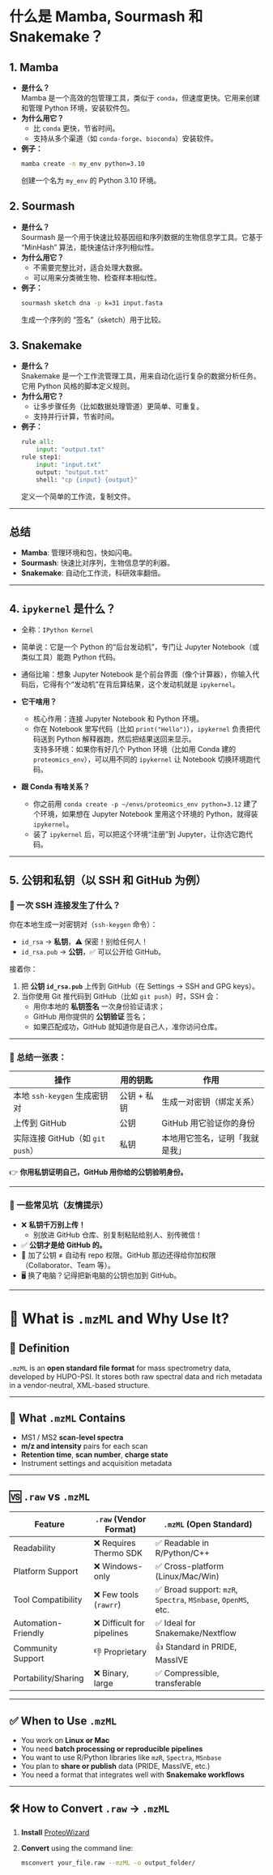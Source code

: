 # 什么是 Mamba, Sourmash 和 Snakemake？

## 1. Mamba
- **是什么？**  
  Mamba 是一个高效的包管理工具，类似于 `conda`，但速度更快。它用来创建和管理 Python 环境，安装软件包。
- **为什么用它？**  
  - 比 `conda` 更快，节省时间。
  - 支持从多个渠道（如 `conda-forge`、`bioconda`）安装软件。
- **例子：**  
  ```bash
  mamba create -n my_env python=3.10
  ```
  创建一个名为 `my_env` 的 Python 3.10 环境。

## 2. Sourmash
- **是什么？**  
  Sourmash 是一个用于快速比较基因组和序列数据的生物信息学工具。它基于 “MinHash” 算法，能快速估计序列相似性。
- **为什么用它？**  
  - 不需要完整比对，适合处理大数据。
  - 可以用来分类微生物、检查样本相似性。
- **例子：**  
  ```bash
  sourmash sketch dna -p k=31 input.fasta
  ```
  生成一个序列的 “签名”（sketch）用于比较。

## 3. Snakemake
- **是什么？**  
  Snakemake 是一个工作流管理工具，用来自动化运行复杂的数据分析任务。它用 Python 风格的脚本定义规则。
- **为什么用它？**  
  - 让多步骤任务（比如数据处理管道）更简单、可重复。
  - 支持并行计算，节省时间。
- **例子：**  
  ```python
  rule all:
      input: "output.txt"
  rule step1:
      input: "input.txt"
      output: "output.txt"
      shell: "cp {input} {output}"
  ```
  定义一个简单的工作流，复制文件。

---

## 总结
- **Mamba**: 管理环境和包，快如闪电。
- **Sourmash**: 快速比对序列，生物信息学的利器。
- **Snakemake**: 自动化工作流，科研效率翻倍。

---

## 4. `ipykernel` 是什么？

- 全称：`IPython Kernel`  
- 简单说：它是一个 Python 的“后台发动机”，专门让 Jupyter Notebook（或类似工具）能跑 Python 代码。  
- 通俗比喻：想象 Jupyter Notebook 是个前台界面（像个计算器），你输入代码后，它得有个“发动机”在背后算结果，这个发动机就是 `ipykernel`。

- **它干啥用？**

  - 核心作用：连接 Jupyter Notebook 和 Python 环境。  
  - 你在 Notebook 里写代码（比如 `print("Hello")`），`ipykernel` 负责把代码送到 Python 解释器跑，然后把结果送回来显示。  
  支持多环境：如果你有好几个 Python 环境（比如用 Conda 建的 `proteomics_env`），可以用不同的 `ipykernel` 让 Notebook 切换环境跑代码。

- **跟 Conda 有啥关系？**

  - 你之前用 `conda create -p ~/envs/proteomics_env python=3.12` 建了个环境，如果想在 Jupyter Notebook 里用这个环境的 Python，就得装 `ipykernel`。  
  - 装了 `ipykernel` 后，可以把这个环境“注册”到 Jupyter，让你选它跑代码。

---

## 5. 公钥和私钥（以 SSH 和 GitHub 为例）

### 🚀 一次 SSH 连接发生了什么？

你在本地生成一对密钥对（`ssh-keygen` 命令）：

- `id_rsa` → **私钥**，⚠️ 保密！别给任何人！
- `id_rsa.pub` → **公钥**，✅ 可以公开给 GitHub。

接着你：

1. 把 **公钥 `id_rsa.pub`** 上传到 GitHub（在 Settings → SSH and GPG keys）。
2. 当你使用 Git 推代码到 GitHub（比如 `git push`）时，SSH 会：
   - 用你本地的 **私钥签名** 一次身份验证请求；
   - GitHub 用你提供的 **公钥验证** 签名；
   - 如果匹配成功，GitHub 就知道你是自己人，准你访问仓库。

---

### 🔑 总结一张表：

| 操作                         | 用的钥匙  | 作用                         |
|------------------------------|------------|------------------------------|
| 本地 `ssh-keygen` 生成密钥对 | 公钥 + 私钥 | 生成一对密钥（绑定关系）     |
| 上传到 GitHub               | 公钥       | GitHub 用它验证你的身份      |
| 实际连接 GitHub（如 `git push`） | 私钥       | 本地用它签名，证明「我就是我」 |

👉 **你用私钥证明自己，GitHub 用你给的公钥验明身份。**

---

### 🚨 一些常见坑（友情提示）

- ❌ **私钥千万别上传！**
  - 别放进 GitHub 仓库、别复制粘贴给别人、别传微信！
- ✅ **公钥才是给 GitHub 的。**
- 🛑 加了公钥 ≠ 自动有 repo 权限。GitHub 那边还得给你加权限（Collaborator、Team 等）。
- 🖥️ 换了电脑？记得把新电脑的公钥也加到 GitHub。

---

# 🧬 What is `.mzML` and Why Use It?

## 📌 Definition
`.mzML` is an **open standard file format** for mass spectrometry data, developed by HUPO-PSI. It stores both raw spectral data and rich metadata in a vendor-neutral, XML-based structure.

---

## 🔬 What `.mzML` Contains

- MS1 / MS2 **scan-level spectra**
- **m/z and intensity** pairs for each scan
- **Retention time**, **scan number**, **charge state**
- Instrument settings and acquisition metadata

---

## 🆚 `.raw` vs `.mzML`

| Feature               | `.raw` (Vendor Format)       | `.mzML` (Open Standard)          |
|-----------------------|------------------------------|----------------------------------|
| Readability           | ❌ Requires Thermo SDK        | ✅ Readable in R/Python/C++      |
| Platform Support      | ❌ Windows-only               | ✅ Cross-platform (Linux/Mac/Win)|
| Tool Compatibility    | ❌ Few tools (`rawrr`)        | ✅ Broad support: `mzR`, `Spectra`, `MSnbase`, `OpenMS`, etc. |
| Automation-Friendly   | ❌ Difficult for pipelines     | ✅ Ideal for Snakemake/Nextflow  |
| Community Support     | 👎 Proprietary                | 👍 Standard in PRIDE, MassIVE    |
| Portability/Sharing   | ❌ Binary, large               | ✅ Compressible, transferable    |

---

## ✅ When to Use `.mzML`

- You work on **Linux or Mac**
- You need **batch processing or reproducible pipelines**
- You want to use R/Python libraries like `mzR`, `Spectra`, `MSnbase`
- You plan to **share or publish** data (PRIDE, MassIVE, etc.)
- You need a format that integrates well with **Snakemake workflows**

---

## 🛠️ How to Convert `.raw` → `.mzML`

1. **Install** [ProteoWizard](https://proteowizard.sourceforge.io/)
2. **Convert** using the command line:

   ```bash
   msconvert your_file.raw --mzML -o output_folder/

